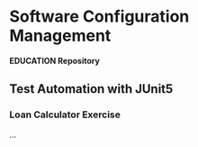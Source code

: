 # Software Configuration Management #

**EDUCATION Repository**

## Test Automation with JUnit5 ##

### Loan Calculator Exercise ###

...